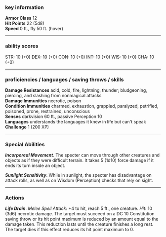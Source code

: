 ### key information

**Armor Class** 12  
**Hit Points** 22 (5d8)  
**Speed** 0 ft., fly 50 ft. (hover)

---
### ability scores

STR: 10 (+0) 
DEX: 10 (+0)
CON: 10 (+0)
INT: 10 (+0)
WIS: 10 (+0)
CHA: 10 (+0)

---
### proficiencies / languages / saving throws / skills

**Damage Resistances** acid, cold, fire, lightning, thunder; bludgeoning, piercing, and slashing from nonmagical attacks  
**Damage Immunities** necrotic, poison  
**Condition Immunities** charmed, exhaustion, grappled, paralyzed, petrified, poisoned, prone, restrained, unconscious  
**Senses** darkvision 60 ft., passive Perception 10  
**Languages** understands the languages it knew in life but can't speak  
**Challenge** 1 (200 XP)

---
### Special Abilities

**_Incorporeal Movement_**. The specter can move through other creatures and objects as if they were difficult terrain. It takes 5 (1d10) force damage if it ends its turn inside an object.

**_Sunlight Sensitivity_**. While in sunlight, the specter has disadvantage on attack rolls, as well as on Wisdom (Perception) checks that rely on sight.

---
### Actions

**_Life Drain_**. _Melee Spell Attack_: +4 to hit, reach 5 ft., one creature. _Hit_: 10 (3d6) necrotic damage. The target must succeed on a DC 10 Constitution saving throw or its hit point maximum is reduced by an amount equal to the damage taken. This reduction lasts until the creature finishes a long rest. The target dies if this effect reduces its hit point maximum to 0.
